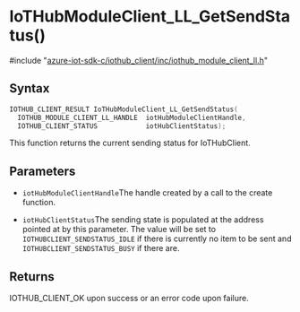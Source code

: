 # IoTHubModuleClient_LL_GetSendStatus()

\#include "[azure-iot-sdk-c/iothub_client/inc/iothub_module_client_ll.h](../iot-c-ref-iothub-module-client-ll-h.md)"  

## Syntax

```C
IOTHUB_CLIENT_RESULT IoTHubModuleClient_LL_GetSendStatus(
  IOTHUB_MODULE_CLIENT_LL_HANDLE  iotHubModuleClientHandle,
  IOTHUB_CLIENT_STATUS            iotHubClientStatus);
```

This function returns the current sending status for IoTHubClient.

## Parameters
* `iotHubModuleClientHandle`The handle created by a call to the create function. 

* `iotHubClientStatus`The sending state is populated at the address pointed at by this parameter. The value will be set to `IOTHUBCLIENT_SENDSTATUS_IDLE` if there is currently no item to be sent and `IOTHUBCLIENT_SENDSTATUS_BUSY` if there are.

## Returns
IOTHUB_CLIENT_OK upon success or an error code upon failure.

